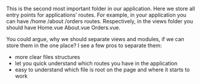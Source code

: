 This is the second most important folder in our application. Here we store all entry points for applications’ routes. For example, in your application you can have /home /about /orders routes. Respectively, in the views folder you should have Home.vue About.vue Orders.vue.

You could argue, why we should separate views and modules, if we can store them in the one place? I see a few pros to separate them:
- more clear files structures
- let you quick understand which routes you have in the application
- easy to understand which file is root on the page and where it starts to work